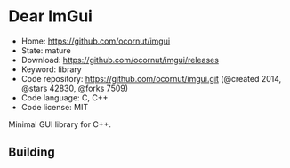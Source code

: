 # Dear ImGui

- Home: https://github.com/ocornut/imgui
- State: mature
- Download: https://github.com/ocornut/imgui/releases
- Keyword: library
- Code repository: https://github.com/ocornut/imgui.git (@created 2014, @stars 42830, @forks 7509)
- Code language: C, C++
- Code license: MIT

Minimal GUI library for C++.

## Building
